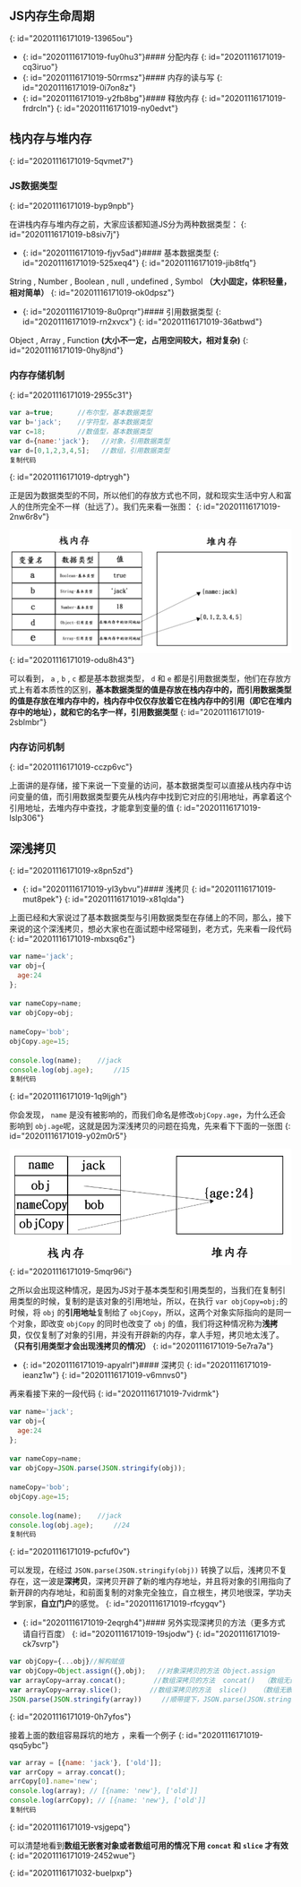 ## JS内存生命周期
{: id="20201116171019-13965ou"}

* {: id="20201116171019-fuy0hu3"}#### 分配内存
  {: id="20201116171019-cq3iruo"}
* {: id="20201116171019-50rrmsz"}#### 内存的读与写
  {: id="20201116171019-0i7on8z"}
* {: id="20201116171019-y2fb8bg"}#### 释放内存
  {: id="20201116171019-frdrcln"}
{: id="20201116171019-ny0edvt"}

## 栈内存与堆内存
{: id="20201116171019-5qvmet7"}

### JS数据类型
{: id="20201116171019-byp9npb"}

在讲栈内存与堆内存之前，大家应该都知道JS分为两种数据类型：
{: id="20201116171019-b8siv7j"}

* {: id="20201116171019-fjyv5ad"}#### 基本数据类型
  {: id="20201116171019-525xeq4"}
{: id="20201116171019-jib8tfq"}

String , Number , Boolean , null , undefined , Symbol **（大小固定，体积轻量，相对简单）**
{: id="20201116171019-ok0dpsz"}

* {: id="20201116171019-8u0prqr"}#### 引用数据类型
  {: id="20201116171019-rn2xvcx"}
{: id="20201116171019-36atbwd"}

Object , Array , Function **(大小不一定，占用空间较大，相对复杂)**
{: id="20201116171019-0hy8jnd"}

### 内存存储机制
{: id="20201116171019-2955c31"}

```javascript copyable
var a=true;      //布尔型，基本数据类型
var b='jack';    //字符型，基本数据类型
var c=18;        //数值型，基本数据类型
var d={name:'jack'};   //对象，引用数据类型
var d=[0,1,2,3,4,5];   //数组，引用数据类型
复制代码
```
{: id="20201116171019-dptrygh"}

正是因为数据类型的不同，所以他们的存放方式也不同，就和现实生活中穷人和富人的住所完全不一样（扯远了）。我们先来看一张图：
{: id="20201116171019-2nw6r8v"}

![](assets/20201116171019-griedlv.png)
{: id="20201116171019-odu8h43"}

可以看到， `a` , `b` , `c` 都是基本数据类型， `d` 和 `e` 都是引用数据类型，他们在存放方式上有着本质性的区别，**基本数据类型的值是存放在栈内存中的，而引用数据类型的值是存放在堆内存中的，栈内存中仅仅存放着它在栈内存中的引用（即它在堆内存中的地址），就和它的名字一样，引用数据类型**
{: id="20201116171019-2sblmbr"}

### 内存访问机制
{: id="20201116171019-cczp6vc"}

上面讲的是存储，接下来说一下变量的访问，基本数据类型可以直接从栈内存中访问变量的值，而引用数据类型要先从栈内存中找到它对应的引用地址，再拿着这个引用地址，去堆内存中查找，才能拿到变量的值
{: id="20201116171019-lslp306"}

## 深浅拷贝
{: id="20201116171019-x8pn5zd"}

* {: id="20201116171019-yl3ybvu"}#### 浅拷贝
  {: id="20201116171019-mut8pek"}
{: id="20201116171019-x81qlda"}

上面已经和大家说过了基本数据类型与引用数据类型在存储上的不同，那么，接下来说的这个深浅拷贝，想必大家也在面试题中经常碰到，老方式，先来看一段代码
{: id="20201116171019-mbxsq6z"}

```javascript copyable
var name='jack';
var obj={
  age:24
};

var nameCopy=name;
var objCopy=obj;

nameCopy='bob';
objCopy.age=15;

console.log(name);    //jack
console.log(obj.age);     //15
复制代码
```
{: id="20201116171019-1q9ljgh"}

你会发现， `name` 是没有被影响的，而我们命名是修改`objCopy.age`，为什么还会影响到 `obj.age`呢，这就是因为深浅拷贝的问题在捣鬼，先来看下下面的一张图
{: id="20201116171019-y02m0r5"}

![](assets/20201116171019-cavd6ae.png)
{: id="20201116171019-5mqr96i"}

之所以会出现这种情况，是因为JS对于基本类型和引用类型的，当我们在复制引用类型的时候，复制的是该对象的引用地址，所以，在执行 `var objCopy=obj;`的时候，将 `obj` 的**引用地址**复制给了 `objCopy`，所以，这两个对象实际指向的是同一个对象，即改变 `objCopy` 的同时也改变了 `obj` 的值，我们将这种情况称为**浅拷贝**，仅仅复制了对象的引用，并没有开辟新的内存，拿人手短，拷贝地太浅了。**（只有引用类型才会出现浅拷贝的情况）**
{: id="20201116171019-5e7ra7a"}

* {: id="20201116171019-apyalrl"}#### 深拷贝
  {: id="20201116171019-ieanz1w"}
{: id="20201116171019-v6mnvs0"}

再来看接下来的一段代码
{: id="20201116171019-7vidrmk"}

```javascript copyable
var name='jack';
var obj={
  age:24
};

var nameCopy=name;
var objCopy=JSON.parse(JSON.stringify(obj));

nameCopy='bob';
objCopy.age=15;

console.log(name);    //jack
console.log(obj.age);     //24
复制代码
```
{: id="20201116171019-pcfuf0v"}

可以发现，在经过 `JSON.parse(JSON.stringify(obj))` 转换了以后，浅拷贝不复存在，这一波是**深拷贝**，深拷贝开辟了新的堆内存地址，并且将对象的引用指向了新开辟的内存地址，和前面复制的对象完全独立，自立根生，拷贝地很深，学功夫学到家，**自立门户**的感觉。
{: id="20201116171019-rfcygqv"}

* {: id="20201116171019-2eqrgh4"}#### 另外实现深拷贝的方法（更多方式请自行百度）
  {: id="20201116171019-19sjodw"}
{: id="20201116171019-ck7svrp"}

```javascript
var objCopy={...obj}//解构赋值
var objCopy=Object.assign({},obj);   //对象深拷贝的方法 Object.assign
var arrayCopy=array.concat();       //数组深拷贝的方法  concat()  （数组无嵌套对象或者数组可用）
var arrayCopy=array.slice();       //数组深拷贝的方法  slice()   （数组无嵌套对象或者数组可用）
JSON.parse(JSON.stringify(array))     //顺带提下，JSON.parse(JSON.stringify())   数组和对象通用
```
{: id="20201116171019-0h7yfos"}

接着上面的数组容易踩坑的地方 ，来看一个例子
{: id="20201116171019-qsq5ybc"}

```javascript copyable
var array = [{name: 'jack'}, ['old']];
var arrCopy = array.concat();
arrCopy[0].name='new';
console.log(array); // [{name: 'new'}, ['old']]
console.log(arrCopy); // [{name: 'new'}, ['old']]
复制代码
```
{: id="20201116171019-vsjgepq"}

可以清楚地看到**数组无嵌套对象或者数组可用的情况下用 `concat` 和 `slice` 才有效**
{: id="20201116171019-2452wue"}

{: id="20201116171032-buelpxp"}
